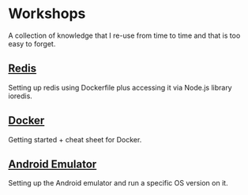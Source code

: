 # Workshops

A collection of knowledge that I re-use from time to time and that is too easy to forget.

## [Redis](redis)
Setting up redis using Dockerfile plus accessing it via Node.js library ioredis.

## [Docker](docker)
Getting started + cheat sheet for Docker.

## [Android Emulator](android-emulator)
Setting up the Android emulator and run a specific OS version on it.
